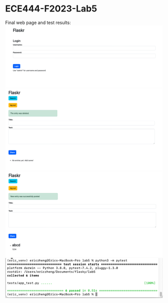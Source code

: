 # ECE444-F2023-Lab5
Final web page and test results:   
![alt text](lab5_1.png "Activity 5 ScreenShot")    
![alt text](lab5_2.png "Activity 5 ScreenShot")    
![alt text](lab5_3.png "Activity 5 ScreenShot")    
![alt text](lab5_4.png "Activity 5 ScreenShot")    

